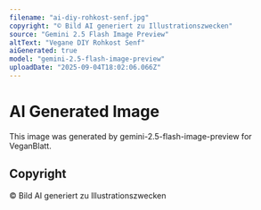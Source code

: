 ```yaml
---
filename: "ai-diy-rohkost-senf.jpg"
copyright: "© Bild AI generiert zu Illustrationszwecken"
source: "Gemini 2.5 Flash Image Preview"
altText: "Vegane DIY Rohkost Senf"
aiGenerated: true
model: "gemini-2.5-flash-image-preview"
uploadDate: "2025-09-04T18:02:06.066Z"
---
```


# AI Generated Image

This image was generated by gemini-2.5-flash-image-preview for VeganBlatt.

## Copyright
© Bild AI generiert zu Illustrationszwecken
